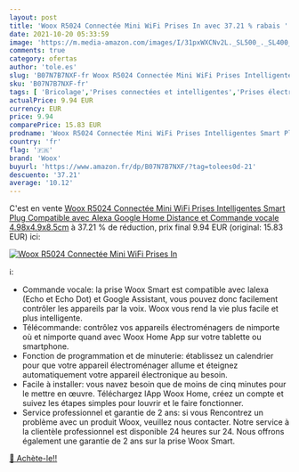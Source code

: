```yaml
---
layout: post
title: 'Woox R5024 Connectée Mini WiFi Prises In avec 37.21 % rabais '
date: 2021-10-20 05:33:59
image: 'https://m.media-amazon.com/images/I/31pxWXCNv2L._SL500_._SL400_.jpg'
comments: true
category: ofertas
author: 'tole.es'
slug: 'B07N7B7NXF-fr Woox R5024 Connectée Mini WiFi Prises Intelligentes Smart...'
sku: 'B07N7B7NXF-fr'
tags: [ 'Bricolage','Prises connectées et intelligentes','Prises électriques et accessoires','woox','Électricité', ]
actualPrice: 9.94 EUR
currency: EUR
price: 9.94
comparePrice: 15.83 EUR
prodname: 'Woox R5024 Connectée Mini WiFi Prises Intelligentes Smart Plug Compatible avec Alexa Google Home Distance et Commande vocale  4.98x4.9x8.5cm'
country: 'fr'
flag: '🇫🇷'
brand: 'Woox'
buyurl: 'https://www.amazon.fr/dp/B07N7B7NXF/?tag=tolees0d-21'
descuento: '37.21'
average: '10.12'
---
```


C'est en vente [Woox R5024 Connectée Mini WiFi Prises Intelligentes Smart Plug Compatible avec Alexa Google Home Distance et Commande vocale  4.98x4.9x8.5cm](https://www.amazon.fr/dp/B07N7B7NXF/?tag=tolees0d-21)  à  37.21 % de réduction, prix final  9.94 EUR (original: 15.83 EUR) ici:

[![Woox R5024 Connectée Mini WiFi Prises In](https://m.media-amazon.com/images/I/31pxWXCNv2L._SL500_._SL400_.jpg)](https://www.amazon.fr/dp/B07N7B7NXF/?tag=tolees0d-21)

ℹ️:

- Commande vocale: la prise Woox Smart est compatible avec lalexa (Echo et Echo Dot) et Google Assistant, vous pouvez donc facilement contrôler les appareils par la voix. Woox vous rend la vie plus facile et plus intelligente.
- Télécommande: contrôlez vos appareils électroménagers de nimporte où et nimporte quand avec Woox Home App sur votre tablette ou smartphone.
- Fonction de programmation et de minuterie: établissez un calendrier pour que votre appareil électroménager allume et éteignez automatiquement votre appareil électronique au besoin.
- Facile à installer: vous navez besoin que de moins de cinq minutes pour le mettre en œuvre. Téléchargez lApp Woox Home, créez un compte et suivez les étapes simples pour louvrir et le faire fonctionner.
- Service professionnel et garantie de 2 ans: si vous Rencontrez un problème avec un produit Woox, veuillez nous contacter. Notre service à la clientèle professionnel est disponible 24 heures sur 24. Nous offrons également une garantie de 2 ans sur la prise Woox Smart.

[🛒 Achète-le!!](https://www.amazon.fr/dp/B07N7B7NXF/?tag=tolees0d-21)
